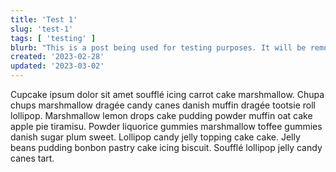 ```yaml
---
title: 'Test 1'
slug: 'test-1'
tags: [ 'testing' ]
blurb: "This is a post being used for testing purposes. It will be removed in live"
created: '2023-02-28'
updated: '2023-03-02'
---
```


<p>Cupcake ipsum dolor sit amet soufflé icing carrot cake marshmallow. Chupa chups marshmallow dragée candy canes danish muffin dragée tootsie roll lollipop. Marshmallow lemon drops cake pudding powder muffin oat cake apple pie tiramisu. Powder liquorice gummies marshmallow toffee gummies danish sugar plum sweet. Lollipop candy jelly topping cake cake. Jelly beans pudding bonbon pastry cake icing biscuit. Soufflé lollipop jelly candy canes tart.</p>
